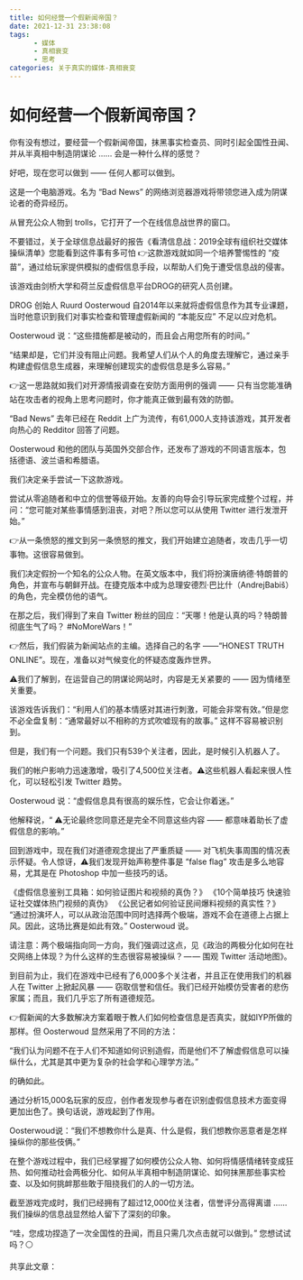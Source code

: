 ```yaml
---
title: 如何经营一个假新闻帝国？
date: 2021-12-31 23:38:08
tags:
      - 媒体
      - 真相衰变
      - 思考
categories: 关于真实的媒体-真相衰变
---
```

# 如何经营一个假新闻帝国？ #
 
你有没有想过，要经营一个假新闻帝国，抹黑事实检查员、同时引起全国性丑闻、并从半真相中制造阴谋论 …… 会是一种什么样的感觉？

好吧，现在您可以做到 —— 任何人都可以做到。

这是一个电脑游戏。名为 “Bad News” 的网络浏览器游戏将带领您进入成为阴谋论者的奇异经历。

从冒充公众人物到 trolls，它打开了一个在线信息战世界的窗口。

不要错过，关于全球信息战最好的报告《看清信息战：2019全球有组织社交媒体操纵清单》您能看到这件事有多可怕
👉这款游戏就如同一个培养警惕性的 “疫苗”，通过给玩家提供模拟的虚假信息手段，以帮助人们免于遭受信息战的侵害。

该游戏由剑桥大学和荷兰反虚假信息平台DROG的研究人员创建。

DROG 创始人 Ruurd Oosterwoud 自2014年以来就将虚假信息作为其专业课题，当时他意识到我们对事实检查和管理虚假新闻的 “本能反应” 不足以应对危机。

Oosterwoud 说：“这些措施都是被动的，而且会占用您所有的时间。”

“结果却是，它们并没有阻止问题。我希望人们从个人的角度去理解它，通过亲手构建虚假信息生成器，来理解创建现实的虚假信息是多么容易。”

👉这一思路就如我们对开源情报调查在安防方面用例的强调 —— 只有当您能准确站在攻击者的视角上思考问题时，你才能真正做到最有效的防御。

“Bad News” 去年已经在 Reddit 上广为流传，有61,000人支持该游戏，其开发者向热心的 Redditor 回答了问题。

Oosterwoud 和他的团队与英国外交部合作，还发布了游戏的不同语言版本，包括德语、波兰语和希腊语。

我们决定亲手尝试一下这款游戏。

尝试从零追随者和中立的信誉等级开始。友善的向导会引导玩家完成整个过程，并问：“您可能对某些事情感到沮丧，对吧？所以您可以从使用 Twitter 进行发泄开始。”

👉从一条愤怒的推文到另一条愤怒的推文，我们开始建立追随者，攻击几乎一切事物。这很容易做到。

我们决定假扮一个知名的公众人物。在英文版本中，我们将扮演唐纳德·特朗普的角色，并宣布与朝鲜开战。在捷克版本中成为总理安德烈·巴比什（AndrejBabiš）的角色，完全模仿他的语气。

在那之后，我们得到了来自 Twitter 粉丝的回应：“天哪！他是认真的吗？特朗普彻底生气了吗？ #NoMoreWars！”

👉然后，我们假装为新闻站点的主编。选择自己的名字 ——“HONEST TRUTH ONLINE”。现在，准备以对气候变化的怀疑态度轰炸世界。

⚠️我们了解到，在运营自己的阴谋论网站时，内容是无关紧要的 —— 因为情绪至关重要。

该游戏告诉我们：“利用人们的基本情感对其进行刺激，可能会非常有效。”但是您不必全盘复制：“通常最好以不相称的方式吹嘘现有的故事。” 这样不容易被识别到。

但是，我们有一个问题。我们只有539个关注者，因此，是时候引入机器人了。

我们的帐户影响力迅速激增，吸引了4,500位关注者。⚠️这些机器人看起来很人性化，可以轻松引发 Twitter 趋势。

Oosterwoud 说：“虚假信息具有很高的娱乐性，它会让你着迷。”

他解释说，“ ⚠️无论最终您同意还是完全不同意这些内容 —— 都意味着助长了虚假信息的影响。”

回到游戏中，现在我们对道德观念提出了严重质疑 —— 对飞机失事周围的情况表示怀疑。令人惊讶，⚠️我们发现开始声称整件事是 “false flag” 攻击是多么地容易，尤其是在 Photoshop 中加一些技巧的话。

《虚假信息鉴别工具箱：如何验证图片和视频的真伪？》
《10个简单技巧 快速验证社交媒体热门视频的真伪》
《公民记者如何验证民间爆料视频的真实性？》
“通过扮演坏人，可以从政治范围中同时选择两个极端，游戏不会在道德上占据上风。因此，这场比赛是如此有效。” Oosterwoud 说。

请注意：两个极端指向同一方向，我们强调过这点，见《政治的两极分化如何在社交网络上体现？为什么这样的生态很容易被操纵？ — — 围观 Twitter 活动地图》。

到目前为止，我们在游戏中已经有了6,000多个关注者，并且正在使用我们的机器人在 Twitter 上掀起风暴 —— 窃取信誉和信任。我们已经开始模仿受害者的悲伤家属；而且，我们几乎忘了所有道德规范。

👉假新闻的大多数解决方案着眼于教人们如何检查信息是否真实，就如IYP所做的那样。但 Oosterwoud 显然采用了不同的方法：

“我们认为问题不在于人们不知道如何识别造假，而是他们不了解虚假信息可以操纵什么，尤其是其中更为复杂的社会学和心理学方法。”

的确如此。

通过分析15,000名玩家的反应，创作者发现参与者在识别虚假信息技术方面变得更加出色了。换句话说，游戏起到了作用。

Oosterwoud说：“我们不想教你什么是真、什么是假，我们想教你恶意者是怎样操纵你的那些伎俩。”

在整个游戏过程中，我们已经掌握了如何模仿公众人物、如何将情感情绪转变成狂热、如何推动社会两极分化、如何从半真相中制造阴谋论、如何抹黑那些事实检查、以及如何挑衅那些敢于阻挠我们的人的一切方法。

截至游戏完成时，我们已经拥有了超过12,000位关注者，信誉评分高得离谱 ……我们操纵的信息战显然给人留下了深刻的印象。

“哇，您成功捏造了一次全国性的丑闻，而且只需几次点击就可以做到。” 您想试试吗？⚪️

共享此文章：